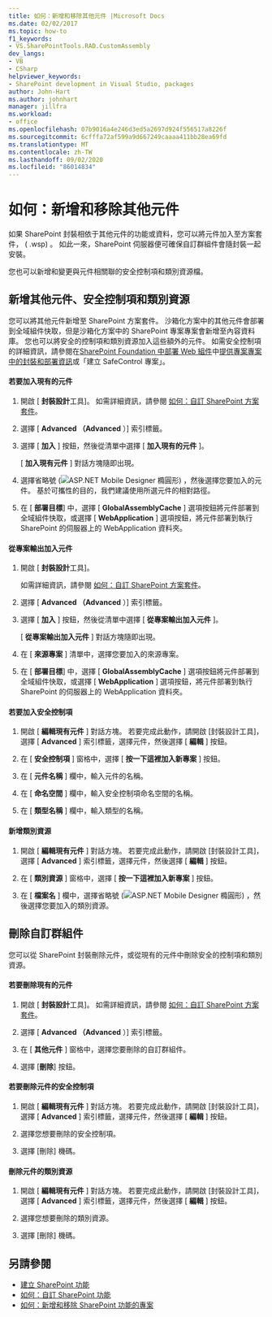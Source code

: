 ```yaml
---
title: 如何：新增和移除其他元件 |Microsoft Docs
ms.date: 02/02/2017
ms.topic: how-to
f1_keywords:
- VS.SharePointTools.RAD.CustomAssembly
dev_langs:
- VB
- CSharp
helpviewer_keywords:
- SharePoint development in Visual Studio, packages
author: John-Hart
ms.author: johnhart
manager: jillfra
ms.workload:
- office
ms.openlocfilehash: 07b9016a4e246d3ed5a2697d924f556517a8226f
ms.sourcegitcommit: 6cfffa72af599a9d667249caaaa411bb28ea69fd
ms.translationtype: MT
ms.contentlocale: zh-TW
ms.lasthandoff: 09/02/2020
ms.locfileid: "86014834"
---
```

# <a name="how-to-add-and-remove-additional-assemblies"></a>如何：新增和移除其他元件
  如果 SharePoint 封裝相依于其他元件的功能或資料，您可以將元件加入至方案套件， ( .wsp) 。 如此一來，SharePoint 伺服器便可確保自訂群組件會隨封裝一起安裝。

 您也可以新增和變更與元件相關聯的安全控制項和類別資源檔。

## <a name="add-additional-assemblies-safe-controls-and-class-resources"></a>新增其他元件、安全控制項和類別資源
 您可以將其他元件新增至 SharePoint 方案套件。 沙箱化方案中的其他元件會部署到全域組件快取，但是沙箱化方案中的 SharePoint 專案專案會新增至內容資料庫。 您也可以將安全的控制項和類別資源加入這些額外的元件。 如需安全控制項的詳細資訊，請參閱在[SharePoint Foundation 中部署 Web 組件](/previous-versions/office/developer/sharepoint-2010/cc768621(v=office.14))中[提供專案專案中的封裝和部署資訊](../sharepoint/providing-packaging-and-deployment-information-in-project-items.md)或「建立 SafeControl 專案」。

#### <a name="to-add-an-existing-assembly"></a>若要加入現有的元件

1. 開啟 [ **封裝設計**工具]。 如需詳細資訊，請參閱 [如何：自訂 SharePoint 方案套件](../sharepoint/how-to-customize-a-sharepoint-solution-package.md)。

2. 選擇 [ **Advanced （Advanced** ）] 索引標籤。

3. 選擇 [ **加入** ] 按鈕，然後從清單中選擇 [ **加入現有的元件** ]。

     [ **加入現有元件** ] 對話方塊隨即出現。

4. 選擇省略號 (![ASP.NET Mobile Designer 橢圓形](../sharepoint/media/mwellipsis.gif "ASP.NET Mobile 設計工具橢圓形")) ，然後選擇您要加入的元件。 基於可攜性的目的，我們建議使用所選元件的相對路徑。

5. 在 [ **部署目標**] 中，選擇 [ **GlobalAssemblyCache** ] 選項按鈕將元件部署到全域組件快取，或選擇 [ **WebApplication** ] 選項按鈕，將元件部署到執行 SharePoint 的伺服器上的 WebApplication 資料夾。

#### <a name="to-add-an-assembly-from-project-output"></a>從專案輸出加入元件

1. 開啟 [ **封裝設計**工具]。

     如需詳細資訊，請參閱 [如何：自訂 SharePoint 方案套件](../sharepoint/how-to-customize-a-sharepoint-solution-package.md)。

2. 選擇 [ **Advanced （Advanced** ）] 索引標籤。

3. 選擇 [ **加入** ] 按鈕，然後從清單中選擇 [ **從專案輸出加入元件** ]。

     [ **從專案輸出加入元件** ] 對話方塊隨即出現。

4. 在 [ **來源專案** ] 清單中，選擇您要加入的來源專案。

5. 在 [ **部署目標**] 中，選擇 [ **GlobalAssemblyCache** ] 選項按鈕將元件部署到全域組件快取，或選擇 [ **WebApplication** ] 選項按鈕，將元件部署到執行 SharePoint 的伺服器上的 WebApplication 資料夾。

#### <a name="to-add-a-safe-control"></a>若要加入安全控制項

1. 開啟 [ **編輯現有元件** ] 對話方塊。 若要完成此動作，請開啟 [封裝設計工具]，選擇 [ **Advanced** ] 索引標籤，選擇元件，然後選擇 [ **編輯** ] 按鈕。

2. 在 [ **安全控制項** ] 窗格中，選擇 [ **按一下這裡加入新專案** ] 按鈕。

3. 在 [ **元件名稱** ] 欄中，輸入元件的名稱。

4. 在 [ **命名空間** ] 欄中，輸入安全控制項命名空間的名稱。

5. 在 [ **類型名稱** ] 欄中，輸入類型的名稱。

#### <a name="to-add-a-class-resource"></a>新增類別資源

1. 開啟 [ **編輯現有元件** ] 對話方塊。 若要完成此動作，請開啟 [封裝設計工具]，選擇 [ **Advanced** ] 索引標籤，選擇元件，然後選擇 [ **編輯** ] 按鈕。

2. 在 [ **類別資源** ] 窗格中，選擇 [ **按一下這裡加入新專案** ] 按鈕。

3. 在 [ **檔案名** ] 欄中，選擇省略號 (![ASP.NET Mobile Designer 橢圓形](../sharepoint/media/mwellipsis.gif "ASP.NET Mobile 設計工具橢圓形")) ，然後選擇您要加入的類別資源。

## <a name="delete-custom-assemblies"></a>刪除自訂群組件
 您可以從 SharePoint 封裝刪除元件，或從現有的元件中刪除安全的控制項和類別資源。

#### <a name="to-delete-an-existing-assembly"></a>若要刪除現有的元件

1. 開啟 [ **封裝設計**工具]。 如需詳細資訊，請參閱 [如何：自訂 SharePoint 方案套件](../sharepoint/how-to-customize-a-sharepoint-solution-package.md)。

2. 選擇 [ **Advanced （Advanced** ）] 索引標籤。

3. 在 [ **其他元件** ] 窗格中，選擇您要刪除的自訂群組件。

4. 選擇 [**刪除**] 按鈕。

#### <a name="to-delete-a-safe-control-for-an-assembly"></a>若要刪除元件的安全控制項

1. 開啟 [ **編輯現有元件** ] 對話方塊。 若要完成此動作，請開啟 [封裝設計工具]，選擇 [ **Advanced** ] 索引標籤，選擇元件，然後選擇 [ **編輯** ] 按鈕。

2. 選擇您想要刪除的安全控制項。

3. 選擇 [刪除] 機碼。

#### <a name="to-delete-a-class-resource-for-an-assembly"></a>刪除元件的類別資源

1. 開啟 [ **編輯現有元件** ] 對話方塊。 若要完成此動作，請開啟 [封裝設計工具]，選擇 [ **Advanced** ] 索引標籤，選擇元件，然後選擇 [ **編輯** ] 按鈕。

2. 選擇您想要刪除的類別資源。

3. 選擇 [刪除] 機碼。

## <a name="see-also"></a>另請參閱
- [建立 SharePoint 功能](../sharepoint/creating-sharepoint-features.md)
- [如何：自訂 SharePoint 功能](../sharepoint/how-to-customize-a-sharepoint-feature.md)
- [如何：新增和移除 SharePoint 功能的專案](../sharepoint/how-to-add-and-remove-items-to-sharepoint-features.md)
